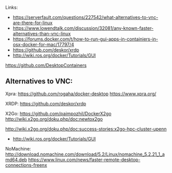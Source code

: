 Links:
  - https://serverfault.com/questions/227542/what-alternatives-to-vnc-are-there-for-linux
  - https://www.lowendtalk.com/discussion/32081/any-known-faster-alternatives-than-vnc-linux
  - https://forums.docker.com/t/how-to-run-gui-apps-in-containiers-in-osx-docker-for-mac/17797/4
  - https://github.com/deskor/xrdp
  - http://wiki.ros.org/docker/Tutorials/GUI


  https://github.com/DesktopContainers

## Alternatives to VNC:

Xpra:
  https://github.com/rogaha/docker-desktop
  https://www.xpra.org/


XRDP:
  https://github.com/deskor/xrdp


X2Go:
  https://github.com/paimpozhil/DockerX2go
  http://wiki.x2go.org/doku.php/doc:newtox2go

  http://wiki.x2go.org/doku.php/doc:success-stories:x2go-hpc-cluster-upenn

- http://wiki.ros.org/docker/Tutorials/GUI


NoMachine:
  http://download.nomachine.com/download/5.2/Linux/nomachine_5.2.21_1_amd64.deb
  https://www.linux.com/news/faster-remote-desktop-connections-freenx
